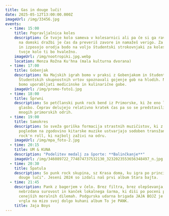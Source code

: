 ```yaml
---
title: Gas in douge luči!
date: 2025-05-12T13:00:00.000Z
imageUrl: /img/33456.jpg
events:
  - time: 15:00
    title: Popravljalnica koles
    description: Če tvoje kolo sameva v kolesarnici ali pa če si ga ravnokar kupil
      na domski dražbi je čas da preveriš zavore in namažeš verigo. Za nasvete
      in izposojo orodja bodo na voljo študentski strokovnjaki za kolesa. Pridi,
      tvoje kolo ti bo hvaležno.
    imageUrl: /img/nootropiki.jpg.webp
    location: Menza Rožna Ku'hna (mala kulturna dvorana)
  - time: 17:00
    title: Gobenjak
    description: Na Majskih igrah bomo v praksi z Gobenjakom in študenti iz
      Študentskih skupnostnih vrtov spoznavali gojenje gob na hlodih. Naučili se
      bomo uporabljati medicinske in kulinarične gobe.
    imageUrl: /img/promo-foto1.jpg
  - time: 18:00
    title: Šprwni
    description: So petčlanski punk rock bend iz Primorske, ki že eno leto ustvarja
      glasbo. Čeprav delujejo relativno kratek čas pa so se predstavili že na
      mnogih primorskih odrih.
  - time: 19:00
    title: Samokres
    description: So sveža goriška formacija strastnih muzičistov, ki z odprtim
      pogledom na zgodovino kitarske muzike ustvarjajo sodoben transžanrski
      rock'n roll, ki najbolj zaživi na odru.
    imageUrl: /img/mpa_foto-2.jpg
  - time: 20:15
    title: UM & KUNA
    description: "Podelitev medalj za športe: **Balinčkanje**"
    imageUrl: /img/346089722_774874737532130_3232023553656348497_n.jpg
  - time: 20:30
    title: Špatula
    description: So punk rock skupina, sz Krasa doma, ku igra po principi "Gas in
      douge luči". Jeseni 2024 so izdali naš prvi album Stara bajta.
  - time: 21:45
    description: Pank z bagerjem v čelo. Brez filtra, brez olepševanja, samo
      nebrzdana surovost in kanček lokalnega šarma, ki diši po poceni pivu in še
      cenejših moralnih dilemah. Podgurska udarna brigada JAJA BOJZ je končno
      vrgla na mizo svoj dolgo kuhani album To je PANK.
    title: Jaja Boys
---
```

